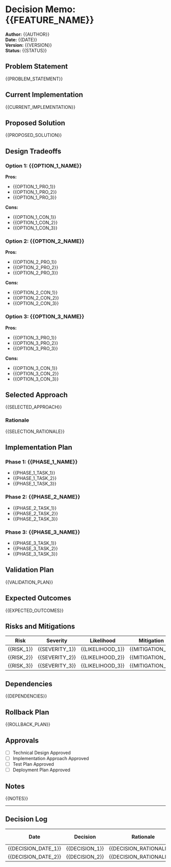# Decision Memo: {{FEATURE_NAME}}

**Author:** {{AUTHOR}}  
**Date:** {{DATE}}  
**Version:** {{VERSION}}  
**Status:** {{STATUS}}

## Problem Statement
{{PROBLEM_STATEMENT}}

## Current Implementation
{{CURRENT_IMPLEMENTATION}}

## Proposed Solution
{{PROPOSED_SOLUTION}}

## Design Tradeoffs

### Option 1: {{OPTION_1_NAME}}
**Pros:**
- {{OPTION_1_PRO_1}}
- {{OPTION_1_PRO_2}}
- {{OPTION_1_PRO_3}}

**Cons:**
- {{OPTION_1_CON_1}}
- {{OPTION_1_CON_2}}
- {{OPTION_1_CON_3}}

### Option 2: {{OPTION_2_NAME}}
**Pros:**
- {{OPTION_2_PRO_1}}
- {{OPTION_2_PRO_2}}
- {{OPTION_2_PRO_3}}

**Cons:**
- {{OPTION_2_CON_1}}
- {{OPTION_2_CON_2}}
- {{OPTION_2_CON_3}}

### Option 3: {{OPTION_3_NAME}}
**Pros:**
- {{OPTION_3_PRO_1}}
- {{OPTION_3_PRO_2}}
- {{OPTION_3_PRO_3}}

**Cons:**
- {{OPTION_3_CON_1}}
- {{OPTION_3_CON_2}}
- {{OPTION_3_CON_3}}

## Selected Approach
{{SELECTED_APPROACH}}

### Rationale
{{SELECTION_RATIONALE}}

## Implementation Plan

### Phase 1: {{PHASE_1_NAME}}
- {{PHASE_1_TASK_1}}
- {{PHASE_1_TASK_2}}
- {{PHASE_1_TASK_3}}

### Phase 2: {{PHASE_2_NAME}}
- {{PHASE_2_TASK_1}}
- {{PHASE_2_TASK_2}}
- {{PHASE_2_TASK_3}}

### Phase 3: {{PHASE_3_NAME}}
- {{PHASE_3_TASK_1}}
- {{PHASE_3_TASK_2}}
- {{PHASE_3_TASK_3}}

## Validation Plan
{{VALIDATION_PLAN}}

## Expected Outcomes
{{EXPECTED_OUTCOMES}}

## Risks and Mitigations

| Risk | Severity | Likelihood | Mitigation |
|------|----------|------------|------------|
| {{RISK_1}} | {{SEVERITY_1}} | {{LIKELIHOOD_1}} | {{MITIGATION_1}} |
| {{RISK_2}} | {{SEVERITY_2}} | {{LIKELIHOOD_2}} | {{MITIGATION_2}} |
| {{RISK_3}} | {{SEVERITY_3}} | {{LIKELIHOOD_3}} | {{MITIGATION_3}} |

## Dependencies
{{DEPENDENCIES}}

## Rollback Plan
{{ROLLBACK_PLAN}}

## Approvals
- [ ] Technical Design Approved
- [ ] Implementation Approach Approved
- [ ] Test Plan Approved
- [ ] Deployment Plan Approved

## Notes
{{NOTES}}

---

## Decision Log

| Date | Decision | Rationale | Alternatives Considered | Decision Maker |
|------|----------|-----------|-------------------------|----------------|
| {{DECISION_DATE_1}} | {{DECISION_1}} | {{DECISION_RATIONALE_1}} | {{ALTERNATIVES_1}} | {{DECISION_MAKER_1}} |
| {{DECISION_DATE_2}} | {{DECISION_2}} | {{DECISION_RATIONALE_2}} | {{ALTERNATIVES_2}} | {{DECISION_MAKER_2}} |